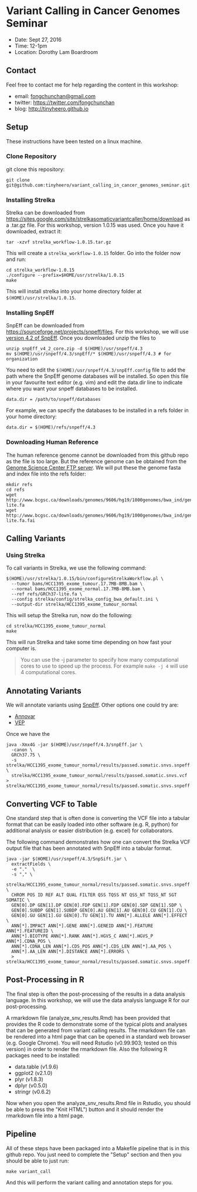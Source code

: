 # Variant Calling in Cancer Genomes Seminar

* Date: Sept 27, 2016
* Time: 12-1pm
* Location: Dorothy Lam Boardroom

## Contact

Feel free to contact me for help regarding the content in this workshop:

* email: fongchunchan@gmail.com
* twitter: https://twitter.com/fongchunchan
* blog: http://tinyheero.github.io

## Setup

These instructions have been tested on a linux machine. 

### Clone Repository

git clone this repository:

```
git clone git@github.com:tinyheero/variant_calling_in_cancer_genomes_seminar.git
```

### Installing Strelka

Strelka can be downloaded from https://sites.google.com/site/strelkasomaticvariantcaller/home/download as a .tar.gz file. For this workshop, version 1.0.15 was used. Once you have it downloaded, extract it:

```
tar -xzvf strelka_workflow-1.0.15.tar.gz
```

This will create a `strelka_workflow-1.0.15` folder. Go into the folder now and run:

```
cd strelka_workflow-1.0.15
./configure --prefix=$HOME/usr/strelka/1.0.15
make
```

This will install strelka into your home directory folder at `$(HOME)/usr/strelka/1.0.15`. 

### Installing SnpEff

SnpEff can be downloaded from https://sourceforge.net/projects/snpeff/files. For this workshop, we will use [version 4.2 of SnpEff](https://sourceforge.net/projects/snpeff/files/snpEff_v4_2_core.zip/download). Once you downloaded unzip the files to

```
unzip snpEff_v4_2_core.zip -d $(HOME)/usr/snpeff/4.3
mv $(HOME)/usr/snpeff/4.3/snpEff/* $(HOME)/usr/snpeff/4.3 # for organization
```

You need to edit the `$(HOME)/usr/snpeff/4.3/snpEff.config` file to add the path where the SnpEff genome databases will be installed. So open this file in your favourite text editor (e.g. vim) and edit the data.dir line to indicate where you want your snpeff databases to be installed.

```
data.dir = /path/to/snpeff/databases
```

For example, we can specify the databases to be installed in a refs folder in your home directory:

```
data.dir = $(HOME)/refs/snpeff/4.3
```

### Downloading Human Reference

The human reference genome cannot be downloaded from this github repo as the file is too large. But the reference genome can be obtained from the [Genome Science Center FTP server](http://www.bcgsc.ca/downloads/genomes/9606/hg19/1000genomes/bwa_ind/genome/). We will put these the genome fasta and index file into the refs folder:

```
mkdir refs
cd refs
wget http://www.bcgsc.ca/downloads/genomes/9606/hg19/1000genomes/bwa_ind/genome/GRCh37-lite.fa
wget http://www.bcgsc.ca/downloads/genomes/9606/hg19/1000genomes/bwa_ind/genome/GRCh37-lite.fa.fai
```

## Calling Variants

### Using Strelka

To call variants in Strelka, we use the following command:

```
$(HOME)/usr/strelka/1.0.15/bin/configureStrelkaWorkflow.pl \
  --tumor bams/HCC1395_exome_tumour.17.7MB-8MB.bam \
  --normal bams/HCC1395_exome_normal.17.7MB-8MB.bam \
  --ref refs/GRCh37-lite.fa \
  --config strelka/config/strelka_config_bwa_default.ini \
  --output-dir strelka/HCC1395_exome_tumour_normal
```

This will setup the Strelka run, now do the following:

```
cd strelka/HCC1395_exome_tumour_normal
make
```

This will run Strelka and take some time depending on how fast your computer is. 

> You can use the -j parameter to specify how many computational cores to use to speed up the process. For example `make -j 4` will use 4 computational cores. 

## Annotating Variants

We will annotate variants using [SnpEff](http://snpeff.sourceforge.net/). Other options one could try are:

* [Annovar](http://annovar.openbioinformatics.org/en/latest/)
* [VEP](http://uswest.ensembl.org/info/docs/tools/vep/index.html)

Once we have the 

```
java -Xmx4G -jar $(HOME)/usr/snpeff/4.3/snpEff.jar \
  -canon \
  GRCh37.75 \
  -s strelka/HCC1395_exome_tumour_normal/results/passed.somatic.snvs.snpeff.summary.html \
  strelka/HCC1395_exome_tumour_normal/results/passed.somatic.snvs.vcf > strelka/HCC1395_exome_tumour_normal/results/passed.somatic.snvs.snpeff.vcf
```

## Converting VCF to Table

One standard step that is often done is converting the VCF file into a tabular format that can be easily loaded into other software (e.g. R, python) for additional analysis or easier distribution (e.g. excel) for collaborators. 

The following command demonstrates how one can convert the Strelka VCF output file that has been annotated with SnpEff into a tabular format.

```
java -jar $(HOME)/usr/snpeff/4.3/SnpSift.jar \
  extractFields \
  -e "."  \
  -s "," \
  strelka/HCC1395_exome_tumour_normal/results/passed.somatic.snvs.snpeff.vcf \
  CHROM POS ID REF ALT QUAL FILTER QSS TQSS NT QSS_NT TQSS_NT SGT SOMATIC \
  GEN[0].DP GEN[1].DP GEN[0].FDP GEN[1].FDP GEN[0].SDP GEN[1].SDP \
  GEN[0].SUBDP GEN[1].SUBDP GEN[0].AU GEN[1].AU GEN[0].CU GEN[1].CU \
  GEN[0].GU GEN[1].GU GEN[0].TU GEN[1].TU ANN[*].ALLELE ANN[*].EFFECT \
  ANN[*].IMPACT ANN[*].GENE ANN[*].GENEID ANN[*].FEATURE ANN[*].FEATUREID \
  ANN[*].BIOTYPE ANN[*].RANK ANN[*].HGVS_C ANN[*].HGVS_P ANN[*].CDNA_POS \
  ANN[*].CDNA_LEN ANN[*].CDS_POS ANN[*].CDS_LEN ANN[*].AA_POS \
  ANN[*].AA_LEN ANN[*].DISTANCE ANN[*].ERRORS \
  > strelka/HCC1395_exome_tumour_normal/results/passed.somatic.snvs.snpeff.tsv
```

## Post-Processing in R

The final step is often the post-processing of the results in a data analysis language. In this workshop, we will use the data analysis language R for our post-processing. 

A rmarkdown file (analyze_snv_results.Rmd) has been provided that provides the R code to demonstrate some of the typical plots and analyses that can be generated from variant calling results. The rmarkdown file can be rendered into a html page that can be opened in a standard web browser (e.g. Google Chrome). You will need Rstudio (v0.99.903; tested on this version) in order to render the rmarkdown file. Also the following R packages need to be installed:

* data.table (v1.9.6)
* ggplot2 (v2.1.0)
* plyr (v1.8.3)
* dplyr (v0.5.0)
* stringr (v0.6.2)

Now when you open the analyze_snv_results.Rmd file in Rstudio, you should be able to press the "Knit HTML") button and it should render the rmarkdown file into a html page.

## Pipeline

All of these steps have been packaged into a Makefile pipeline that is in this github repo. You just need to complete the "Setup" section and then you should be able to just run:

```
make variant_call
```

And this will perform the variant calling and annotation steps for you.
